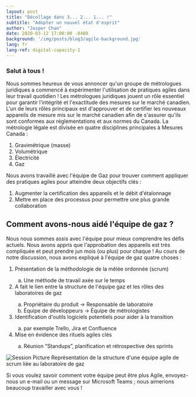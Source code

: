 ```yaml
---
layout: post
title: "Décollage dans 3... 2... 1... !"
subtitle: "Adopter un nouvel état d'esprit"
author: "Jasper Chan"
date: 2020-03-12 17:00:00 -0400
background: '/img/posts/blog3/agile-background.jpg'
lang: fr
lang-ref: digital-capacity-1
---
```


<h3>Salut à tous !</h3>

<p>Nous sommes heureux de vous annoncer qu'un groupe de métrologues juridiques a commencé à expérimenter l'utilisation de pratiques agiles dans leur travail quotidien ! Les métrologues juridiques jouent un rôle essentiel pour garantir l'intégrité et l'exactitude des mesures sur le marché canadien. L'un de leurs rôles principaux est d'approuver et de certifier les nouveaux appareils de mesure mis sur le marché canadien afin de s'assurer qu'ils sont conformes aux réglementations et aux normes du Canada. La métrologie légale est divisée en quatre disciplines principales à Mesures Canada :</p>

<ol class="pg-list">
  <li>Gravimétrique (masse)</li>
  <li>Volumétrique</li>
  <li>Électricité</li>
  <li>Gaz</li>
</ol>

<p>Nous avons travaillé avec l'équipe de Gaz pour trouver comment appliquer des pratiques agiles pour atteindre deux objectifs clés :</p>

<ol class="pg-list">
  <li>Augmenter la certification des appareils et le débit d'étalonnage</li>
  <li>Mettre en place des processus pour permettre une plus grande collaboration</li>
</ol>

<h2 class="section-heading">Comment avons-nous aidé l'équipe de gaz ?</h2>
<p>Nous nous sommes assis avec l'équipe pour mieux comprendre les défis actuels. Nous avons appris que l'approbation des appareils est très compliquée et peut prendre jun mois (ou plus) pour chaque ! Au cours de notre discussion, nous avons expliqué à l'équipe de gaz quatre choses :
</p>

<ol class="pg-list">
  <li>Présentation de la méthodologie de la mêlée ordonnée (scrum)</li>
  	<ol type="a">
    	<li>Une méthode de travail axée sur le temps</li>
    </ol>
  <li>A fait le lien entre la structure de l'équipe gaz et les rôles des laboratoires de gaz</li>
    <ol type="a">
    	<li>Propriétaire du produit -> Responsable de laboratoire</li>
      <li>Équipe de développeurs -> Équipe de métrologistes</li>
    </ol>
  <li>Identification d'outils logiciels potentiels pour aider à la transition</li>
  	<ol type="a">
        <li>par exemple Trello, Jira et Confluence</li>
    </ol>
  <li>Mise en évidence des rituels agiles clés</li>
    <ol type="a">
      <li>Réunion “Standups”, planification et rétrospective des sprints</li>
    </ol>
</ol> 

<img class="img-fluid img_horizontal" src="/img/posts/blog3/IMG_5466.jpg" alt="Session Picture">
<span class="caption text-muted">Représentation de la structure d'une équipe agile de scrum liée au laboratoire de gaz</span>

<!-- <img class="img-fluid" src="/img/posts/blog3/IMG_5466.jpg" style="transform:rotate(90deg);>
<span class="caption text-muted">Mapping the structure of an agile scrum team to the Gas lab</span> -->

<p>Si vous voulez savoir comment votre équipe peut être plus Agile, envoyez-nous un e-mail ou un message sur Microsoft Teams ; nous aimerions beaucoup travailler avec vous !</p>
